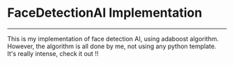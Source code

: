 # FaceDetectionAI Implementation
---
This is my implementation of face detection AI, using adaboost algorithm.  
However, the algorithm is all done by me, not using any python template.  
It's really intense, check it out !! 
